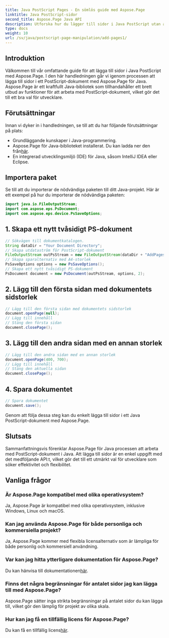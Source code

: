 ```yaml
---
title: Java PostScript Pages - En sömlös guide med Aspose.Page
linktitle: Java PostScript-sidor
second_title: Aspose.Page Java API
description: Utforska hur du lägger till sidor i Java PostScript utan ansträngning med Aspose.Page. Förbättra ditt dokumentskapande med detta kraftfulla Java-bibliotek.
type: docs
weight: 10
url: /sv/java/postscript-page-manipulation/add-pages1/
---
```

## Introduktion
Välkommen till vår omfattande guide för att lägga till sidor i Java PostScript med Aspose.Page. I den här handledningen går vi igenom processen att lägga till sidor i ett PostScript-dokument med Aspose.Page för Java. Aspose.Page är ett kraftfullt Java-bibliotek som tillhandahåller ett brett utbud av funktioner för att arbeta med PostScript-dokument, vilket gör det till ett bra val för utvecklare.
## Förutsättningar
Innan vi dyker in i handledningen, se till att du har följande förutsättningar på plats:
- Grundläggande kunskaper i Java-programmering.
-  Aspose.Page för Java-biblioteket installerat. Du kan ladda ner den från[här](https://releases.aspose.com/page/java/).
- En integrerad utvecklingsmiljö (IDE) för Java, såsom IntelliJ IDEA eller Eclipse.
## Importera paket
Se till att du importerar de nödvändiga paketen till ditt Java-projekt. Här är ett exempel på hur du importerar de nödvändiga paketen:
```java
import java.io.FileOutputStream;
import com.aspose.eps.PsDocument;
import com.aspose.eps.device.PsSaveOptions;

```
## 1. Skapa ett nytt tvåsidigt PS-dokument
```java
// Sökvägen till dokumentkatalogen.
String dataDir = "Your Document Directory";
// Skapa utdataström för PostScript-dokument
FileOutputStream outPsStream = new FileOutputStream(dataDir + "AddPages1_outPS.ps");
// Skapa sparalternativ med A4-storlek
PsSaveOptions options = new PsSaveOptions();
// Skapa ett nytt tvåsidigt PS-dokument
PsDocument document = new PsDocument(outPsStream, options, 2);
```
## 2. Lägg till den första sidan med dokumentets sidstorlek
```java
// Lägg till den första sidan med dokumentets sidstorlek
document.openPage(null);
// Lägg till innehåll
// Stäng den första sidan
document.closePage();
```
## 3. Lägg till den andra sidan med en annan storlek
```java
// Lägg till den andra sidan med en annan storlek
document.openPage(400, 700);
// Lägg till innehåll
// Stäng den aktuella sidan
document.closePage();
```
## 4. Spara dokumentet
```java
// Spara dokumentet
document.save();
```
Genom att följa dessa steg kan du enkelt lägga till sidor i ett Java PostScript-dokument med Aspose.Page.
## Slutsats
Sammanfattningsvis förenklar Aspose.Page för Java processen att arbeta med PostScript-dokument i Java. Att lägga till sidor är en enkel uppgift med det medföljande API:t, vilket gör det till ett utmärkt val för utvecklare som söker effektivitet och flexibilitet.
## Vanliga frågor
### Är Aspose.Page kompatibel med olika operativsystem?
Ja, Aspose.Page är kompatibel med olika operativsystem, inklusive Windows, Linux och macOS.
### Kan jag använda Aspose.Page för både personliga och kommersiella projekt?
Ja, Aspose.Page kommer med flexibla licensalternativ som är lämpliga för både personlig och kommersiell användning.
### Var kan jag hitta ytterligare dokumentation för Aspose.Page?
 Du kan hänvisa till dokumentationen[här](https://reference.aspose.com/page/java/).
### Finns det några begränsningar för antalet sidor jag kan lägga till med Aspose.Page?
Aspose.Page sätter inga strikta begränsningar på antalet sidor du kan lägga till, vilket gör den lämplig för projekt av olika skala.
### Hur kan jag få en tillfällig licens för Aspose.Page?
 Du kan få en tillfällig licens[här](https://purchase.aspose.com/temporary-license/).